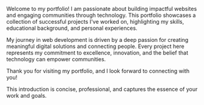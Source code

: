 Welcome to my portfolio!
I am passionate about building impactful websites and engaging communities through technology. This portfolio showcases a collection of successful projects I've worked on, highlighting my skills, educational background, and personal experiences.

My journey in web development is driven by a deep passion for creating meaningful digital solutions and connecting people. Every project here represents my commitment to excellence, innovation, and the belief that technology can empower communities.

Thank you for visiting my portfolio, and I look forward to connecting with you!

This introduction is concise, professional, and captures the essence of your work and goals.